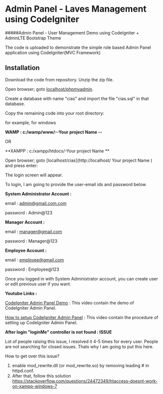 # Admin Panel - Laves Management using CodeIgniter
#####Admin Panel - User Management Demo using CodeIgniter + AdminLTE Bootstrap Theme

The code is uploaded to demonstrate the simple role based Admin Panel application using CodeIgniter(MVC Framework)

## Installation

Download the code from repository.
Unzip the zip file.

Open browser; goto [localhost/phpmyadmin](http://localhost/phpmyadmin).

Create a database with name "cias" and import the file "cias.sql" in that database.

Copy the remaining code into your root directory:

for example, for windows

**WAMP : c:/wamp/www/--Your project Name --**

OR

**XAMPP : c:/xampp/htdocs/-Your project Name **

Open browser; goto [localhost/cias](http://localhost/ Your project Name ) and press enter:

The login screen will appear.

To login, I am going to provide the user-email ids and password below.

**System Administrator Account :**

email : admin@gmail.com.com

password : Admin@123

**Manager Account :**

email :  manager@gmail.com

password : Manager@123

**Employee Account :**

email : employee@gmail.com

password : Employee@123

Once you logged in with System Administrator account, you can create user or edit previous user if you want.

**Youtube Links :**

[CodeIgniter Admin Panel Demo](https://www.codeigniter.com/userguide3/installation/index.html) : This video contain the demo of CodeIgniter Admin Panel.

[How to setup CodeIgniter Admin Panel](https://www.codeigniter.com/userguide3/installation/index.html) : This video contain the procedure of setting up CodeIgniter Admin Panel.


**After login "loginMe" controller is not found : ISSUE**

Lot of people raising this issue, I resolved it 4-5 times for every user. People are not searching for closed issues. Thats why I am going to put this here.

How to get over this issue?

1) enable mod_rewrite.dll (or mod_rewrite.so) by removing leading # in httpd.conf.
2) After that, follow this solution https://stackoverflow.com/questions/24472349/htaccess-doesnt-work-on-xampp-windows-7

